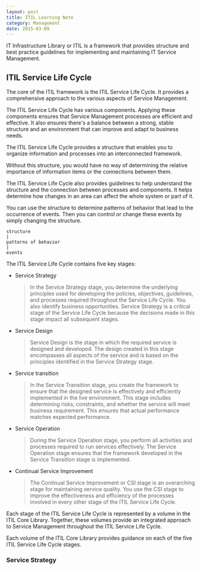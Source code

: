 ```yaml
---
layout: post
title: ITIL Learning Note
category: Management
date: 2015-03-09
---
```



IT Infrastructure Library or ITIL is a framework that provides structure and best practice guidelines for implementing and maintaining IT Service Management.

<!-- more -->
## ITIL Service Life Cycle ##

The core of the ITIL framework is the ITIL Service Life Cycle. It provides a comprehensive approach to the various aspects of Service Management.

The ITIL Service Life Cycle has various components. Applying these components ensures that Service Management processes are efficient and effective. It also ensures there's a balance between a strong, stable structure and an environment that can improve and adapt to business needs.

The ITIL Service Life Cycle provides a structure that enables you to organize information and processes into an interconnected framework.

Without this structure, you would have no way of determining the relative importance of information items or the connections between them.

The ITIL Service Life Cycle also provides guidelines to help understand the structure and the connection between processes and components. It helps determine how changes in an area can affect the whole system or part of it.

You can use the structure to determine patterns of behavior that lead to the occurrence of events. Then you can control or change these events by simply changing the structure.

    structure
	|
	patterns of behavior
	|
	events

The ITIL Service Life Cycle contains five key stages:

- Service Strategy

	> In the Service Strategy stage, you determine the underlying principles used for developing the policies, objectives, guidelines, and processes required throughout the Service Life Cycle. You also identify business opportunities.
	> Service Strategy is a critical stage of the Service Life Cycle because the decisions made in this stage impact all subsequent stages.

- Service Design

	> Service Design is the stage in which the required service is designed and developed. The design created in this stage encompasses all aspects of the service and is based on the principles identified in the Service Strategy stage.

- Service transition

	> In the Service Transition stage, you create the framework to ensure that the designed service is effectively and efficiently implemented in the live environment.
	> This stage includes determining risks, constraints, and whether the service will meet business requirement. This ensures that actual performance matches expected performance.

- Service Operation

	> During the Service Operation stage, you perform all activities and processes required to run services effectively. The Service Operation stage ensures that the framework developed in the Service Transition stage is implemented.

- Continual Service Improvement

	> The Continual Service Improvement or CSI stage is an overarching stage for maintaining service quality. You use the CSI stage to improve the effectiveness and efficiency of the processes involved in every other stage of the ITIL Service Life Cycle.



Each stage of the ITIL Service Life Cycle is represented by a volume in the ITIL Core Library. Together, these volumes provide an integrated approach to Service Management throughout the ITIL Service Life Cycle.

Each volume of the ITIL Core Library provides guidance on each of the five ITIL Service Life Cycle stages.

### Service Strategy ###

